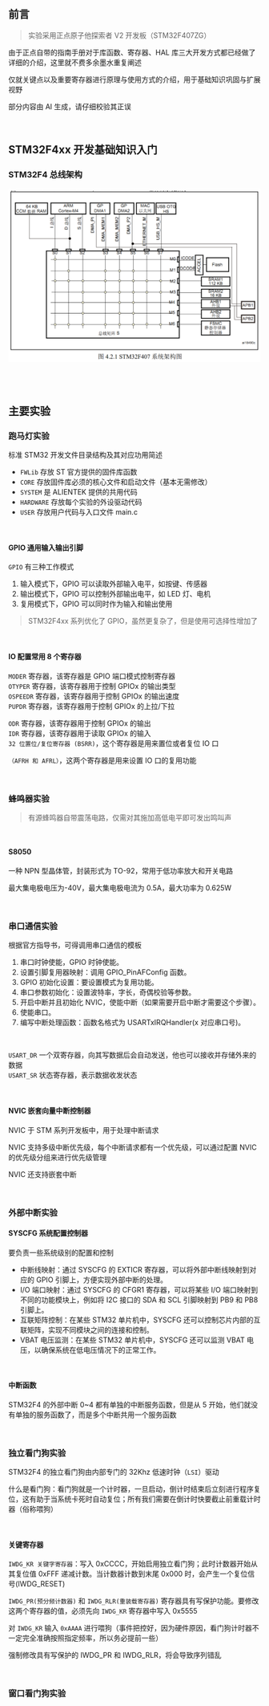 ## 前言

> 实验采用正点原子他探索者 V2 开发板（STM32F407ZG）

由于正点自带的指南手册对于库函数、寄存器、HAL 库三大开发方式都已经做了详细的介绍，这里就不费多余墨水重复阐述

仅就关键点以及重要寄存器进行原理与使用方式的介绍，用于基础知识巩固与扩展视野

部分内容由 AI 生成，请仔细校验其正误

<br>

## STM32F4xx 开发基础知识入门

### STM32F4 总线架构

![](./img/stm32f4/f1.png)

<br>

<br>

## 主要实验

### 跑马灯实验

标准 STM32 开发文件目录结构及其对应功用简述

- `FWLib` 存放 ST 官方提供的固件库函数
- `CORE` 存放固件库必须的核心文件和启动文件（基本无需修改）
- `SYSTEM` 是 ALIENTEK 提供的共用代码
- `HARDWARE` 存放每个实验的外设驱动代码
- `USER` 存放用户代码与入口文件 main.c

<br>

#### GPIO 通用输入输出引脚

`GPIO` 有三种工作模式

1. 输入模式下，GPIO 可以读取外部输入电平，如按键、传感器
2. 输出模式下，GPIO 可以控制外部输出电平，如 LED 灯、电机
3. 复用模式下，GPIO 可以同时作为输入和输出使用

> STM32F4xx 系列优化了 GPIO，虽然更复杂了，但是使用可选择性增加了

<br>

#### IO 配置常用 8 个寄存器

`MODER` 寄存器，该寄存器是 GPIO 端口模式控制寄存器  
`OTYPER` 寄存器，该寄存器用于控制 GPIOx 的输出类型  
`OSPEEDR` 寄存器，该寄存器用于控制 GPIOx 的输出速度  
`PUPDR` 寄存器，该寄存器用于控制 GPIOx 的上拉/下拉

`ODR` 寄存器，该寄存器用于控制 GPIOx 的输出  
`IDR` 寄存器，该寄存器用于读取 GPIOx 的输入  
`32 位置位/复位寄存器 (BSRR)`，这个寄存器是用来置位或者复位 IO 口

`（AFRH 和 AFRL）`，这两个寄存器是用来设置 IO 口的复用功能

<br>

### 蜂鸣器实验

> 有源蜂鸣器自带震荡电路，仅需对其施加高低电平即可发出鸣叫声

<br>

#### S8050

一种 NPN 型晶体管，封装形式为 TO-92，常用于低功率放大和开关电路

最大集电极电压为-40V，最大集电极电流为 0.5A，最大功率为 0.625W

<br>

### 串口通信实验

根据官方指导书，可得调用串口通信的模板

1. 串口时钟使能，GPIO 时钟使能。
2. 设置引脚复用器映射：调用 GPIO_PinAFConfig 函数。
3. GPIO 初始化设置：要设置模式为复用功能。
4. 串口参数初始化：设置波特率，字长，奇偶校验等参数。
5. 开启中断并且初始化 NVIC，使能中断（如果需要开启中断才需要这个步骤）。
6. 使能串口。
7. 编写中断处理函数：函数名格式为 USARTxIRQHandler(x 对应串口号)。

<br>

`USART_DR` 一个双寄存器，向其写数据后会自动发送，他也可以接收并存储外来的数据  
`USART_SR` 状态寄存器，表示数据收发状态

<br>

#### NVIC 嵌套向量中断控制器

NVIC 于 STM 系列开发板中，用于处理中断请求

NVIC 支持多级中断优先级，每个中断请求都有一个优先级，可以通过配置 NVIC 的优先级分组来进行优先级管理

NVIC 还支持嵌套中断

<br>

### 外部中断实验

#### SYSCFG 系统配置控制器

要负责一些系统级别的配置和控制

- 中断线映射：通过 SYSCFG 的 EXTICR 寄存器，可以将外部中断线映射到对应的 GPIO 引脚上，方便实现外部中断的处理。
- I/O 端口映射：通过 SYSCFG 的 CFGR1 寄存器，可以将某些 I/O 端口映射到不同的功能模块上，例如将 I2C 接口的 SDA 和 SCL 引脚映射到 PB9 和 PB8 引脚上。
- 互联矩阵控制：在某些 STM32 单片机中，SYSCFG 还可以控制芯片内部的互联矩阵，实现不同模块之间的连接和控制。
- VBAT 电压监测：在某些 STM32 单片机中，SYSCFG 还可以监测 VBAT 电压，以确保系统在低电压情况下的正常工作。

<br>

#### 中断函数

STM32F4 的外部中断 0~4 都有单独的中断服务函数，但是从 5 开始，他们就没有单独的服务函数了，而是多个中断共用一个服务函数

<br>

### 独立看门狗实验

STM32F4 的独立看门狗由内部专门的 32Khz 低速时钟（`LSI`）驱动

什么是看门狗：看门狗就是一个计时器，一旦启动，倒计时结束后立刻进行程序复位，这有助于当系统卡死时自动复位；所有我们需要在倒计时快要截止前重载计时器（俗称喂狗）

<br>

#### 关键寄存器

`IWDG_KR 关键字寄存器`：写入 0xCCCC，开始启用独立看门狗；此时计数器开始从其复位值 0xFFF 递减计数。当计数器计数到末尾 0x000 时，会产生一个复位信号(IWDG_RESET)

`IWDG_PR(预分频计数器)` 和 `IWDG_RLR(重装载寄存器)` 寄存器具有写保护功能。要修改这两个寄存器的值，必须先向 `IWDG_KR` 寄存器中写入 0x5555

对 `IWDG_KR` 输入 `0xAAAA` 进行喂狗（事件把控好，因为硬件原因，看门狗计时器不一定完全准确按照指定频率，所以务必提前一些）

强制修改具有写保护的 IWDG_PR 和 IWDG_RLR，将会导致序列错乱

<br>

### 窗口看门狗实验
